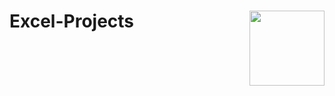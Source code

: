 # Excel-Projects <img src="https://grib69.ru/wp-content/uploads/2019/07/microsoft_office_excel.png" align="right" width="120" />
